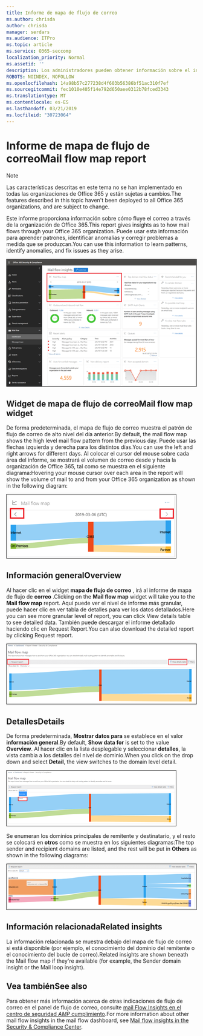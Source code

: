 ```yaml
---
title: Informe de mapa de flujo de correo
ms.author: chrisda
author: chrisda
manager: serdars
ms.audience: ITPro
ms.topic: article
ms.service: O365-seccomp
localization_priority: Normal
ms.assetid: ''
description: Los administradores pueden obtener información sobre el informe de mapa de flujo de correo en el panel de flujo de correo en el centro de seguridad & cumplimiento de Office 365.
ROBOTS: NOINDEX, NOFOLLOW
ms.openlocfilehash: 14a98b57c277238d4f603b56386bf51ac310f7ef
ms.sourcegitcommit: fec1010e405f14e792d650aee0312b78fced3343
ms.translationtype: MT
ms.contentlocale: es-ES
ms.lasthandoff: 03/21/2019
ms.locfileid: "30723064"
---
```

# <a name="mail-flow-map-report"></a><span data-ttu-id="0f92c-103">Informe de mapa de flujo de correo</span><span class="sxs-lookup"><span data-stu-id="0f92c-103">Mail flow map report</span></span>

> [!NOTE]
> <span data-ttu-id="0f92c-104">Las características descritas en este tema no se han implementado en todas las organizaciones de Office 365 y están sujetas a cambios.</span><span class="sxs-lookup"><span data-stu-id="0f92c-104">The features described in this topic haven't been deployed to all Office 365 organizations, and are subject to change.</span></span>

<span data-ttu-id="0f92c-105">Este informe proporciona información sobre cómo fluye el correo a través de la organización de Office 365.</span><span class="sxs-lookup"><span data-stu-id="0f92c-105">This report gives insights as to how mail flows through your Office 365 organization.</span></span> <span data-ttu-id="0f92c-106">Puede usar esta información para aprender patrones, identificar anomalías y corregir problemas a medida que se produzcan.</span><span class="sxs-lookup"><span data-stu-id="0f92c-106">You can use this information to learn patterns, identify anomalies, and fix issues as they arise.</span></span>

![El informe mapa de flujo de correo del panel flujo de correo del centro de seguridad & cumplimiento de Office 365](media/mail-flow-map-selected.png)

## <a name="mail-flow-map-widget"></a><span data-ttu-id="0f92c-108">Widget de mapa de flujo de correo</span><span class="sxs-lookup"><span data-stu-id="0f92c-108">Mail flow map widget</span></span>

<span data-ttu-id="0f92c-109">De forma predeterminada, el mapa de flujo de correo muestra el patrón de flujo de correo de alto nivel del día anterior.</span><span class="sxs-lookup"><span data-stu-id="0f92c-109">By default, the mail flow map shows the high level mail flow pattern from the previous day.</span></span> <span data-ttu-id="0f92c-110">Puede usar las flechas izquierda y derecha para los distintos días.</span><span class="sxs-lookup"><span data-stu-id="0f92c-110">You can use the left and right arrows for different days.</span></span> <span data-ttu-id="0f92c-111">Al colocar el cursor del mouse sobre cada área del informe, se mostrará el volumen de correo desde y hacia la organización de Office 365, tal como se muestra en el siguiente diagrama:</span><span class="sxs-lookup"><span data-stu-id="0f92c-111">Hovering your mouse cursor over each area in the report will show the volume of mail to and from your Office 365 organization as shown in the following diagram:</span></span>

![Flechas izquierda y derecha en el widget mapa de flujo de correo](media/mail-flow-map-widget.png)

## <a name="overview"></a><span data-ttu-id="0f92c-113">Información general</span><span class="sxs-lookup"><span data-stu-id="0f92c-113">Overview</span></span>

<span data-ttu-id="0f92c-114">Al hacer clic en el widget **mapa de flujo de correo** , irá al informe de mapa de flujo de **correo** .</span><span class="sxs-lookup"><span data-stu-id="0f92c-114">Clicking on the **Mail flow map** widget will take you to the **Mail flow map** report.</span></span> <span data-ttu-id="0f92c-115">Aquí puede ver el nivel de informe más granular, puede hacer clic en ver tabla de detalles para ver los datos detallados.</span><span class="sxs-lookup"><span data-stu-id="0f92c-115">Here you can see more granular level of report, you can click View details table to see detailed data.</span></span> <span data-ttu-id="0f92c-116">También puede descargar el informe detallado haciendo clic en Request Report.</span><span class="sxs-lookup"><span data-stu-id="0f92c-116">You can also download the detailed report by clicking Request report.</span></span>

![Vista general en el informe de mapa de flujo de correo](media/mail-flow-map-overview.png)

## <a name="details"></a><span data-ttu-id="0f92c-118">Detalles</span><span class="sxs-lookup"><span data-stu-id="0f92c-118">Details</span></span>

<span data-ttu-id="0f92c-119">De forma predeterminada, **Mostrar datos para** se establece en el valor **información general**.</span><span class="sxs-lookup"><span data-stu-id="0f92c-119">By default, **Show data for** is set to the value **Overview**.</span></span> <span data-ttu-id="0f92c-120">Al hacer clic en la lista desplegable y seleccionar **detalles**, la vista cambia a los detalles del nivel de dominio.</span><span class="sxs-lookup"><span data-stu-id="0f92c-120">When you click on the drop down and select **Detail**, the view switches to the domain level detail.</span></span>

![Seleccione detalle en Mostrar datos para en la vista de información general en el informe de mapa de flujo de correo](media/mail-flow-map-select-detail.png)

<span data-ttu-id="0f92c-122">Se enumeran los dominios principales de remitente y destinatario, y el resto se colocará en **otros** como se muestra en los siguientes diagramas:</span><span class="sxs-lookup"><span data-stu-id="0f92c-122">The top sender and recipient domains are listed, and the rest will be put in **Others** as shown in the following diagrams:</span></span>

![Vista de detalles en el informe de mapa de flujo de correo](media/mail-flow-map-detail.png)

## <a name="related-insights"></a><span data-ttu-id="0f92c-124">Información relacionada</span><span class="sxs-lookup"><span data-stu-id="0f92c-124">Related insights</span></span>

<span data-ttu-id="0f92c-125">La información relacionada se muestra debajo del mapa de flujo de correo si está disponible (por ejemplo, el conocimiento del dominio del remitente o el conocimiento del bucle de correo).</span><span class="sxs-lookup"><span data-stu-id="0f92c-125">Related insights are shown beneath the Mail flow map if they're available (for example, the Sender domain insight or the Mail loop insight).</span></span>

## <a name="see-also"></a><span data-ttu-id="0f92c-126">Vea también</span><span class="sxs-lookup"><span data-stu-id="0f92c-126">See also</span></span>

<span data-ttu-id="0f92c-127">Para obtener más información acerca de otras indicaciones de flujo de correo en el panel de flujo de correo, consulte [mail Flow Insights en el centro de seguridad _AMP_ cumplimiento](mail-flow-insights-v2.md).</span><span class="sxs-lookup"><span data-stu-id="0f92c-127">For more information about other mail flow insights in the mail flow dashboard, see [Mail flow insights in the Security & Compliance Center](mail-flow-insights-v2.md).</span></span>